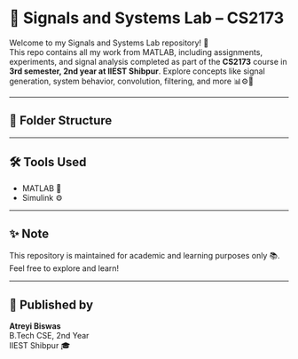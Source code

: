 # 📡 Signals and Systems Lab – CS2173

Welcome to my Signals and Systems Lab repository! 🚀  
This repo contains all my work from MATLAB, including assignments, experiments, and signal analysis completed as part of the **CS2173** course in **3rd semester, 2nd year at IIEST Shibpur**. Explore concepts like signal generation, system behavior, convolution, filtering, and more 📊⚙️📶

---

## 📁 Folder Structure



---

## 🛠 Tools Used

- MATLAB 🧠  
- Simulink ⚙️ 

---

## ✨ Note

This repository is maintained for academic and learning purposes only 📚.  
Feel free to explore and learn!

---

## 📢 Published by

**Atreyi Biswas**  
B.Tech CSE, 2nd Year  
IIEST Shibpur 🎓
```
